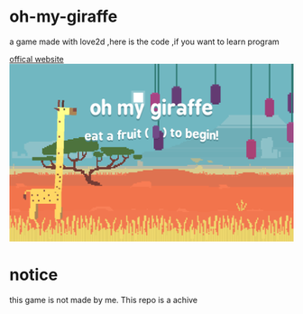 # oh-my-giraffe
a game made with love2d ,here is the code ,if you want to learn program

[offical website](http://www.ohmygiraffe.com/)
<img src="oh.png" alt="oh">

# notice
this game is not made by me. This repo is a achive
